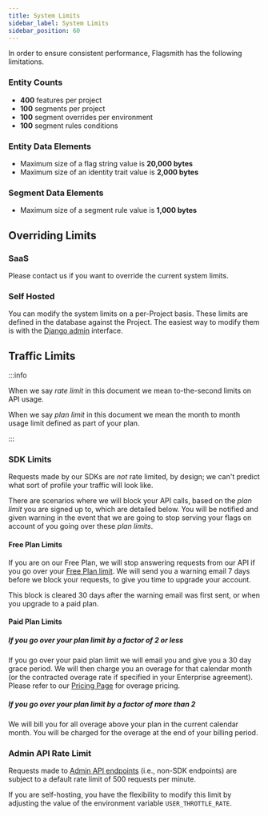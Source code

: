 ```yaml
---
title: System Limits
sidebar_label: System Limits
sidebar_position: 60
---
```


In order to ensure consistent performance, Flagsmith has the following limitations.

### Entity Counts

- **400** features per project
- **100** segments per project
- **100** segment overrides per environment
- **100** segment rules conditions

### Entity Data Elements

- Maximum size of a flag string value is **20,000 bytes**
- Maximum size of an identity trait value is **2,000 bytes**

### Segment Data Elements

- Maximum size of a segment rule value is **1,000 bytes**

## Overriding Limits

### SaaS

Please contact us if you want to override the current system limits.

### Self Hosted

You can modify the system limits on a per-Project basis. These limits are defined in the database against the Project.
The easiest way to modify them is with the [Django admin](/deployment-self-hosting/administration-and-maintenance/using-the-django-admin) interface.

## Traffic Limits

:::info

When we say _rate limit_ in this document we mean to-the-second limits on API usage.

When we say _plan limit_ in this document we mean the month to month usage limit defined as part of your plan.

:::

### SDK Limits

Requests made by our SDKs are _not_ rate limited, by design; we can't predict what sort of profile your traffic will
look like.

There are scenarios where we will block your API calls, based on the _plan limit_ you are signed up to, which are
detailed below. You will be notified and given warning in the event that we are going to stop serving your flags on
account of you going over these _plan limits_.

#### Free Plan Limits

If you are on our Free Plan, we will stop answering requests from our API if you go over your
[Free Plan limit](https://www.flagsmith.com/pricing). We will send you a warning email 7 days before we block your
requests, to give you time to upgrade your account.

This block is cleared 30 days after the warning email was first sent, or when you upgrade to a paid plan.

#### Paid Plan Limits

##### If you go over your plan limit by a factor of 2 or less

If you go over your paid plan limit we will email you and give you a 30 day grace period. We will then charge you an
overage for that calendar month (or the contracted overage rate if specified in your Enterprise agreement). Please refer
to our [Pricing Page](https://www.flagsmith.com/pricing) for overage pricing.

##### If you go over your plan limit by a factor of more than 2

We will bill you for all overage above your plan in the current calendar month. You will be charged for the overage at
the end of your billing period.

### Admin API Rate Limit

Requests made to [Admin API endpoints](/integrating-with-flagsmith/flagsmith-api-overview/admin-api) (i.e., non-SDK endpoints) are subject
to a default rate limit of 500 requests per minute.

If you are self-hosting, you have the flexibility to modify this limit by adjusting the value of the environment
variable `USER_THROTTLE_RATE`.
